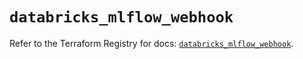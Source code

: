 # `databricks_mlflow_webhook`

Refer to the Terraform Registry for docs: [`databricks_mlflow_webhook`](https://registry.terraform.io/providers/databricks/databricks/1.67.0/docs/resources/mlflow_webhook).
